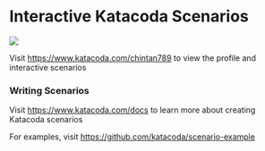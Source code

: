 # Interactive Katacoda Scenarios

[![](http://shields.katacoda.com/katacoda/chintan789/count.svg)](https://www.katacoda.com/chintan789 "Get your profile on Katacoda.com")

Visit https://www.katacoda.com/chintan789 to view the profile and interactive scenarios

### Writing Scenarios
Visit https://www.katacoda.com/docs to learn more about creating Katacoda scenarios

For examples, visit https://github.com/katacoda/scenario-example
